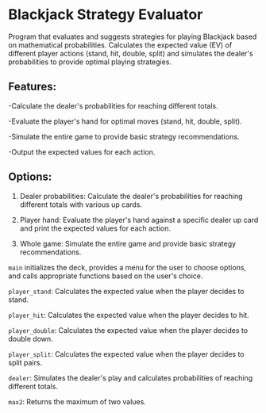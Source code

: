 # Blackjack Strategy Evaluator

Program that evaluates and suggests strategies for playing Blackjack based on mathematical probabilities. Calculates the expected value (EV) of different player actions (stand, hit, double, split) and simulates the dealer's probabilities to provide optimal playing strategies.


## Features:

-Calculate the dealer's probabilities for reaching different totals.

-Evaluate the player's hand for optimal moves (stand, hit, double, split).

-Simulate the entire game to provide basic strategy recommendations.

-Output the expected values for each action.



## Options:

1. Dealer probabilities: Calculate the dealer's probabilities for reaching different totals with various up cards.
   
2. Player hand: Evaluate the player's hand against a specific dealer up card and print the expected values for each action.
   
3. Whole game: Simulate the entire game and provide basic strategy recommendations.




```main``` initializes the deck, provides a menu for the user to choose options, and calls appropriate functions based on the user's choice.

```player_stand```: Calculates the expected value when the player decides to stand.

```player_hit```: Calculates the expected value when the player decides to hit.

```player_double```: Calculates the expected value when the player decides to double down.

```player_split```: Calculates the expected value when the player decides to split pairs.

```dealer```: Simulates the dealer's play and calculates probabilities of reaching different totals.

```max2```: Returns the maximum of two values.

